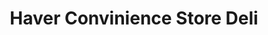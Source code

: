 ---
title: "Haver Convinience Store Deli"
url: /philadelphia/haver-convinience-store-deli/
shop: Lebensmittel
---